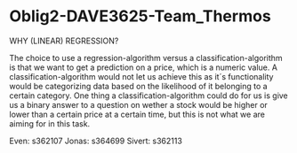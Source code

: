 # Oblig2-DAVE3625-Team_Thermos

WHY (LINEAR) REGRESSION?

The choice to use a regression-algorithm versus a classification-algorithm is that we want to get a prediction on a price, which is a numeric value. A classification-algorithm would not let us achieve this as it´s functionality would be categorizing data based on the likelihood of it belonging to a certain category. One thing a classification-algorithm could do for us is give us a binary answer to a question on wether a stock would be higher or lower than a certain price at a certain time, but this is not what we are aiming for in this task.

Even: s362107 Jonas: s364699 Sivert: s362113
